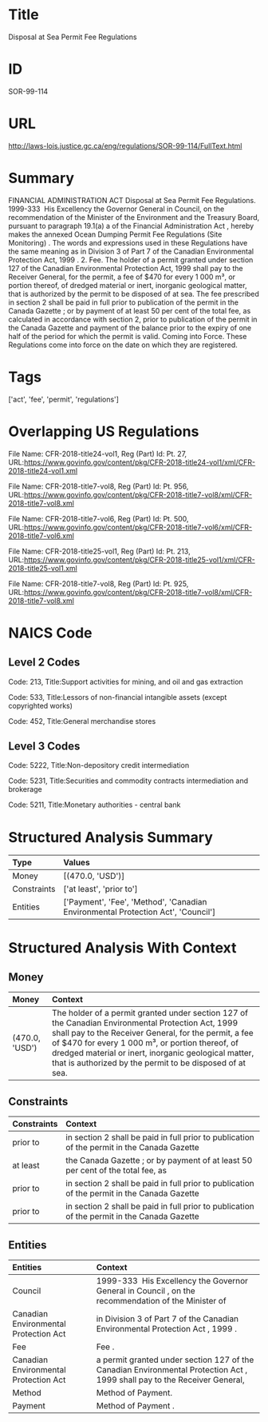# Title
Disposal at Sea Permit Fee Regulations


# ID
SOR-99-114

# URL
http://laws-lois.justice.gc.ca/eng/regulations/SOR-99-114/FullText.html


# Summary
FINANCIAL ADMINISTRATION ACT Disposal at Sea Permit Fee Regulations.
1999-333  His Excellency the Governor General in Council, on the recommendation of the Minister of the Environment and the Treasury Board, pursuant to paragraph 19.1(a) a  of the  Financial Administration Act , hereby makes the annexed  Ocean Dumping Permit Fee Regulations (Site Monitoring) .
The words and expressions used in these Regulations have the same meaning as in Division 3 of Part 7 of the  Canadian Environmental Protection Act, 1999 .
2. Fee. The holder of a permit granted under section 127 of the  Canadian Environmental Protection Act, 1999  shall pay to the Receiver General, for the permit, a fee of $470 for every 1 000 m³, or portion thereof, of dredged material or inert, inorganic geological matter, that is authorized by the permit to be disposed of at sea.
The fee prescribed in section 2 shall be paid in full prior to publication of the permit in the  Canada Gazette ; or by payment of at least 50 per cent of the total fee, as calculated in accordance with section 2, prior to publication of the permit in the  Canada Gazette  and payment of the balance prior to the expiry of one half of the period for which the permit is valid.
Coming into Force.
These Regulations come into force on the date on which they are registered.


# Tags
['act', 'fee', 'permit', 'regulations']


# Overlapping US Regulations
File Name: CFR-2018-title24-vol1, Reg (Part) Id: Pt. 27, URL:https://www.govinfo.gov/content/pkg/CFR-2018-title24-vol1/xml/CFR-2018-title24-vol1.xml

File Name: CFR-2018-title7-vol8, Reg (Part) Id: Pt. 956, URL:https://www.govinfo.gov/content/pkg/CFR-2018-title7-vol8/xml/CFR-2018-title7-vol8.xml

File Name: CFR-2018-title7-vol6, Reg (Part) Id: Pt. 500, URL:https://www.govinfo.gov/content/pkg/CFR-2018-title7-vol6/xml/CFR-2018-title7-vol6.xml

File Name: CFR-2018-title25-vol1, Reg (Part) Id: Pt. 213, URL:https://www.govinfo.gov/content/pkg/CFR-2018-title25-vol1/xml/CFR-2018-title25-vol1.xml

File Name: CFR-2018-title7-vol8, Reg (Part) Id: Pt. 925, URL:https://www.govinfo.gov/content/pkg/CFR-2018-title7-vol8/xml/CFR-2018-title7-vol8.xml




# NAICS Code
## Level 2 Codes
Code: 213, Title:Support activities for mining, and oil and gas extraction

Code: 533, Title:Lessors of non-financial intangible assets (except copyrighted works)

Code: 452, Title:General merchandise stores




## Level 3 Codes
Code: 5222, Title:Non-depository credit intermediation

Code: 5231, Title:Securities and commodity contracts intermediation and brokerage

Code: 5211, Title:Monetary authorities - central bank







# Structured Analysis Summary
| Type        | Values                                                                           |
|:------------|:---------------------------------------------------------------------------------|
| Money       | [(470.0, 'USD')]                                                                 |
| Constraints | ['at least', 'prior to']                                                         |
| Entities    | ['Payment', 'Fee', 'Method', 'Canadian Environmental Protection Act', 'Council'] |


# Structured Analysis With Context
 


## Money
| Money          | Context                                                                                                                                                                                                                                                                                                                              |
|:---------------|:-------------------------------------------------------------------------------------------------------------------------------------------------------------------------------------------------------------------------------------------------------------------------------------------------------------------------------------|
| (470.0, 'USD') | The holder of a permit granted under section 127 of the  Canadian Environmental Protection Act, 1999  shall pay to the Receiver General, for the permit, a fee of $470 for every 1 000 m³, or portion thereof, of dredged material or inert, inorganic geological matter, that is authorized by the permit to be disposed of at sea. |


## Constraints
| Constraints   | Context                                                                                     |
|:--------------|:--------------------------------------------------------------------------------------------|
| prior to      | in section 2 shall be paid in full prior to publication of the permit in the Canada Gazette |
| at least      | the Canada Gazette ; or by payment of at least 50 per cent of the total fee, as             |
| prior to      | in section 2 shall be paid in full prior to publication of the permit in the Canada Gazette |
| prior to      | in section 2 shall be paid in full prior to publication of the permit in the Canada Gazette |


## Entities
| Entities                              | Context                                                                                                                   |
|:--------------------------------------|:--------------------------------------------------------------------------------------------------------------------------|
| Council                               | 1999-333  His Excellency the Governor General in  Council , on the recommendation of the Minister of                      |
| Canadian Environmental Protection Act | in Division 3 of Part 7 of the Canadian Environmental Protection Act , 1999 .                                             |
| Fee                                   | Fee .                                                                                                                     |
| Canadian Environmental Protection Act | a permit granted under section 127 of the Canadian Environmental Protection Act , 1999 shall pay to the Receiver General, |
| Method                                | Method  of Payment.                                                                                                       |
| Payment                               | Method of  Payment .                                                                                                      |


